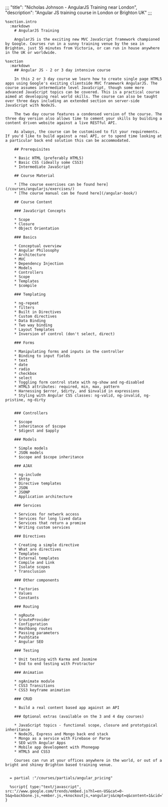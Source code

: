 ;;;
"title": "Nicholas Johnson - AngularJS Training near London",
"description": "Angular JS training course in London or Brighton UK"
;;;

    %section.intro
      :markdown
        # AngularJS Training

        AngularJS is the exciting new MVC JavaScript framework championed by Google. Courses run in a sunny training venue by the sea in Brighton, just 55 minutes from Victoria, or can run in house anywhere in the UK or worldwide.

    %section
      :markdown
        ## Angular JS - 2 or 3 day intensive course

        In this 2 or 3 day course we learn how to create single page HTML5 apps using Google's exciting clientside MVC framework AngularJS. The course assumes intermediate level JavaScript, though some more advanced JavaScript topics can be covered. This is a practical course aimed at developing real world skills. The course can also be taught over three days including an extended section on server-side JavaScript with NodeJS.

        The two day course features a condensed version of the course. The three day version also allows time to cement your skills by building a content driven website against a live RESTful API.

        As always, the course can be customised to fit your requirements. If you'd like to build against a real API, or to spend time looking at a particular back end solution this can be accommodated.

        ## Prerequisites

        * Basic HTML (preferably HTML5)
        * Basic CSS (ideally some CSS3)
        * Intermediate JavaScript

        ## Course Material

        * [The course exercises can be found here](/courses/angularjs/exercises/)
        * [The course manual can be found here](/angular-book/)

        ## Course Content

        ### JavaScript Concepts

        * Scope
        * Closure
        * Object Orientation

        ### Basics

        * Conceptual overview
        * Angular Philosophy
        * Architecture
        * MVC
        * Dependency Injection
        * Models
        * Controllers
        * Scope
        * Templates
        * $compile

        ### Templating

        * ng-repeat
        * filters
        * Built in Directives
        * Custom directives
        * Data Binding
        * Two way binding
        * Layout Templates
        * Inversion of control (don't select, direct)

        ### Forms

        * Manipulating forms and inputs in the controller
        * Binding to input fields
        * text
        * date
        * radio
        * checkbox
        * select
        * Toggling form control state with ng-show and ng-disabled
        * HTML5 attributes: required, min, max, pattern
        * Harnessing $error, $dirty, and $invalid in expressions
        * Styling with Angular CSS classes: ng-valid, ng-invalid, ng-pristine, ng-dirty


        ### Controllers

        * $scope
        * inheritance of $scope
        * $digest and $apply

        ### Models

        * Simple models
        * JSON models
        * $scope and $scope inheritance

        ### AJAX

        * ng-include
        * $http
        * Directive templates
        * JSON
        * JSONP
        * Application architecture

        ### Services

        * Services for network access
        * Services for long lived data
        * Services that return a promise
        * Writing custom services

        ### Directives

        * Creating a simple directive
        * What are directives
        * Templates
        * External templates
        * Compile and Link
        * Isolate scopes
        * Transclusion

        ### Other components

        * Factories
        * Values
        * Constants

        ### Routing

        * ngRoute
        * $routeProvider
        * Configuration
        * Hashbang routes
        * Passing parameters
        * PushState
        * Angular SEO

        ### Testing

        * Unit testing with Karma and Jasmine
        * End to end testing with Protractor

        ### Animation

        * ngAnimate module
        * CSS3 Transitions
        * CSS3 keyframe animation

        ### CRUD

        * Build a real content based app against an API

        ### Optional extras (available on the 3 and 4 day courses)

        * JavaScript topics - functional scope, closure and prototypical inheritance
        * NodeJS, Express and Mongo back end stack
        * Mongo as a service with Firebase or Parse
        * SEO with Angular Apps
        * Mobile app development with Phonegap
        * HTML5 and CSS3

        Courses can run at your offices anywhere in the world, or out of a bright and shiney Brighton based training venue.


      = partial :"/courses/partials/angular_pricing"

      %script{ type:"text/javascript", src:"//www.google.com/trends/embed.js?hl=en-US&cat=0-5&q=backbone.js,+ember.js,+knockoutjs,+angularjs&cmpt=q&content=1&cid=TIMESERIES_GRAPH_0&export=5&w=500&h=330" }
